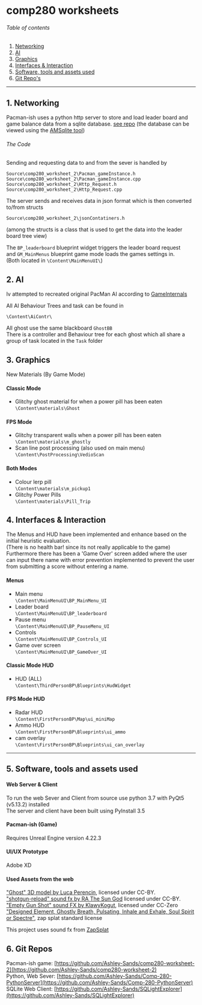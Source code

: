 # comp280 worksheets

###### Table of contents

1. [Networking](#1-Networking)  
2. [AI](#2-AI)  
3. [Graphics](#3-Graphics)  
4. [Interfaces & Interaction](#4-Interfaces--Interaction)   
5. [Software, tools and assets used](#5-Software-tools-and-assets-used)
6. [Git Repo's](#6-git-repos)


---

## 1. Networking
Pacman-ish uses a python http server to store and load leader board and game 
balance data from a sqlite database. [see repo](https://github.com/Ashley-Sands/Comp-280-PythonServer)
(the database can be viewed using the [AMSqlite tool](https://github.com/Ashley-Sands/SQLightExplorer))  
###### The Code
Sending and requesting data to and from the sever is handled by   
```
Source\comp280_worksheet_2\Pacman_gameInstance.h
Source\comp280_worksheet_2\Pacman_gameInstance.cpp
Source\comp280_worksheet_2\Http_Request.h
Source\comp280_worksheet_2\Http_Request.cpp
```
The server sends and receives data in json format which is then converted to/from structs
```
Source\comp280_worksheet_2\jsonContatiners.h
```
(among the structs is a class that is used to get the data into the leader board tree view)

The ```BP_leaderboard``` blueprint widget triggers the leader board request  
and ```GM_MainMenus``` blueprint game mode loads the games settings in.  
(Both located in ```\Content\MainMenuUI\```)

## 2. AI
Iv attempted to recreated original PacMan AI according to [GameInternals](https://gameinternals.com/understanding-pac-man-ghost-behavior)

All AI Behaviour Trees and task can be found in
```
\Content\AiContr\
```
All ghost use the same blackboard ```GhostBB```  
There is a controller and Behaviour tree for each ghost
which all share a group of task located in the ```Task``` folder

## 3. Graphics
New Materials (By Game Mode)
#### Classic Mode
- Glitchy ghost material for when a power pill has been eaten  
```\Content\materials\Ghost```

#### FPS Mode
- Glitchy transparent walls when a power pill has been eaten  
```\Content\materials\m_ghostly```
- Scan line post processing (also used on main menu)  
```\Content\PostProcessing\VedioScan```

#### Both Modes
- Colour lerp pill  
```\Content\materials\m_pickup1```
- Glitchy Power Pills  
```\Content\materials\Pill_Trip```

## 4. Interfaces & Interaction
The Menus and HUD have been implemented and enhance based on the initial 
heuristic evaluation.  
(There is no health bar! since its not really applicable to the game)  
Furthermore there has been a 'Game Over' screen added where the user can 
input there name with error prevention implemented to prevent the user from
submitting a score without entering a name.
#### Menus
- Main menu  
```\Content\MainMenuUI\BP_MainMenu_UI```
- Leader board  
```\Content\MainMenuUI\BP_leaderboard```
- Pause menu  
```\Content\MainMenuUI\BP_PauseMenu_UI```
- Controls  
```\Content\MainMenuUI\BP_Controls_UI```
- Game over screen  
```\Content\MainMenuUI\BP_GameOver_UI```

#### Classic Mode HUD
- HUD (ALL)  
```\Content\ThirdPersonBP\Blueprints\HudWidget```
#### FPS Mode HUD
- Radar HUD  
```\Content\FirstPersonBP\Map\ui_miniMap```
- Ammo HUD  
```\Content\FirstPersonBP\Blueprints\ui_ammo```
- cam overlay  
```\Content\FirstPersonBP\Blueprints\ui_can_overlay```
---

## 5. Software, tools and assets used

#### Web Server & Client
To run the web Sever and Client from source use python 3.7 with PyQt5 (v5.13.2) installed  
The server and client have been built using PyInstall 3.5

#### Pacman-ish (Game)
Requires Unreal Engine version 4.22.3

#### UI/UX Prototype
Adobe XD

#### Used Assets from the web
["Ghost" 3D model by Luca Perencin](https://poly.google.com/view/6tcLAzFt-A2), licensed under CC-BY.  
["shotgun-reload" sound fx by RA The Sun God](http://soundbible.com/1961-Shotgun-Reload-Spas-12.html) licensed under CC-BY.  
["Empty Gun Shot" sound FX by KlawyKogut](https://freesound.org/people/KlawyKogut/sounds/154934/), licensed under CC-Zero  
["Designed Element, Ghostly Breath, Pulsating, Inhale and Exhale, Soul Spirit or Spectre"](https://www.zapsplat.com/music/designed-element-ghostly-breath-pulsating-inhale-and-exhale-soul-spirit-or-spectre/), zap splat standard license  

This project uses sound fx from [ZapSplat](https://www.zapsplat.com)

## 6. Git Repos
Pacman-ish game:    [https://github.com/Ashley-Sands/comp280-worksheet-2](https://github.com/Ashley-Sands/comp280-worksheet-2)  
Python, Web Sever:  [https://github.com/Ashley-Sands/Comp-280-PythonServer](https://github.com/Ashley-Sands/Comp-280-PythonServer)  
SQLite Web Client:  [https://github.com/Ashley-Sands/SQLightExplorer](https://github.com/Ashley-Sands/SQLightExplorer)  
